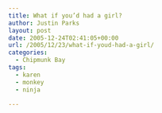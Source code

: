 ```yaml
---
title: What if you’d had a girl?
author: Justin Parks
layout: post
date: 2005-12-24T02:41:05+00:00
url: /2005/12/23/what-if-youd-had-a-girl/
categories:
  - Chipmunk Bay
tags:
  - karen
  - monkey
  - ninja

---
```

